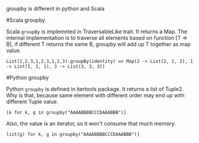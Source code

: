 groupby is different in python and Scala

#Scala groupby

Scala `groupBy` is implemnted in TraversableLike trait. It returns a Map.
The internal implementation is to traverse all elements based on function [T => B], if different T returns the same B, groupby will add up T together as map value.

```
List(1,2,3,1,2,3,1,2,3).groupBy(identity) => Map(2 -> List(2, 2, 2), 1 -> List(1, 1, 1), 3 -> List(3, 3, 3))
```

#Python groupby

Python `groupby` is defined in itertools package. It returns a list of Tuple2.
Why is that, because same element with different order may end up with different Tuple value.

```
[k for k, g in groupby("AAAABBBBCCCDAAABBB")]
```

Also, the value is an iterator, so it won't consume that much memory.

```
list(g) for k, g in groupby("AAAABBBBCCCDAAABBB")]
```